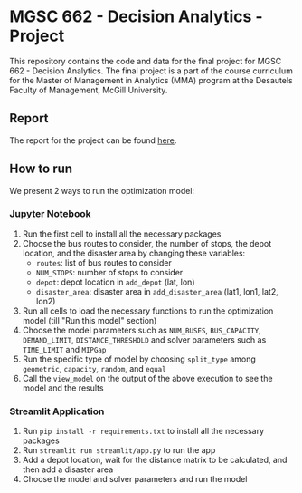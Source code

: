 # MGSC 662 - Decision Analytics - Project

This repository contains the code and data for the final project for MGSC 662 - Decision Analytics. The final project is a part of the course curriculum for the Master of Management in Analytics (MMA) program at the Desautels Faculty of Management, McGill University.

## Report

The report for the project can be found [here](./deliverables/MGSC_662-Final_Project_Report-Group_3.pdf).

## How to run

We present 2 ways to run the optimization model:

### Jupyter Notebook

1. Run the first cell to install all the necessary packages
2. Choose the bus routes to consider, the number of stops, the depot location, and the disaster area by changing these variables:
   - `routes`: list of bus routes to consider
   - `NUM_STOPS`: number of stops to consider
   - `depot`: depot location in `add_depot` (lat, lon)
   - `disaster_area`: disaster area in `add_disaster_area` (lat1, lon1, lat2, lon2)
3. Run all cells to load the necessary functions to run the optimization model (till "Run this model" section)
4. Choose the model parameters such as `NUM_BUSES`, `BUS_CAPACITY`, `DEMAND_LIMIT`, `DISTANCE_THRESHOLD` and solver parameters such as `TIME_LIMIT` and `MIPGap`
5. Run the specific type of model by choosing `split_type` among `geometric`, `capacity`, `random`, and `equal`
6. Call the `view_model` on the output of the above execution to see the model and the results

### Streamlit Application

1. Run `pip install -r requirements.txt` to install all the necessary packages
2. Run `streamlit run streamlit/app.py` to run the app
3. Add a depot location, wait for the distance matrix to be calculated, and then add a disaster area
4. Choose the model and solver parameters and run the model
